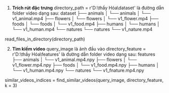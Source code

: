 1. **Trích rút đặc trưng** 
directory_path = r'D:\thầy Hóa\dataset' là đường dẫn folder video dạng sau:
dataset
├── animals
│ └── animals
│ └── v1_animal.mp4
├── flowers
│ └── flowers
│ └── v1_flower.mp4
├── foods
│ └── foods
│ └── v1_food.mp4
├── humans
│ └── humans
│ └── v1_human.mp4
└── natures
└── natures
└── v1_nature.mp4

read_files_in_directory(directory_path)

2. **Tìm kiếm video**
query_image là ảnh đầu vào
directory_feature = r'D:\thầy Hóa\features'  là đường dẫn folder video dạng sau:
features
├── animals
│ └── v1_animal.mp4.npy
├── flowers
│ └── v1_flower.mp4.npy
├── foods
│ └── v1_food.mp4.npy
├── humans
│ └── v1_human.mp4.npy
└── natures
└── v1_fnature.mp4.npy

similar_videos_indices = find_similar_videos(query_image, directory_feature, k = 3)